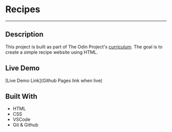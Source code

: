 # Recipes

---

## Description

This project is built as part of The Odin Project's [curriculum](https://www.theodinproject.com/lessons/foundations-recipes). The goal is to create a simple recipe website using HTML.

## Live Demo

[Live Demo Link](Github Pages link when live)

## Built With

- HTML
- CSS
- VSCode
- Git & Github
